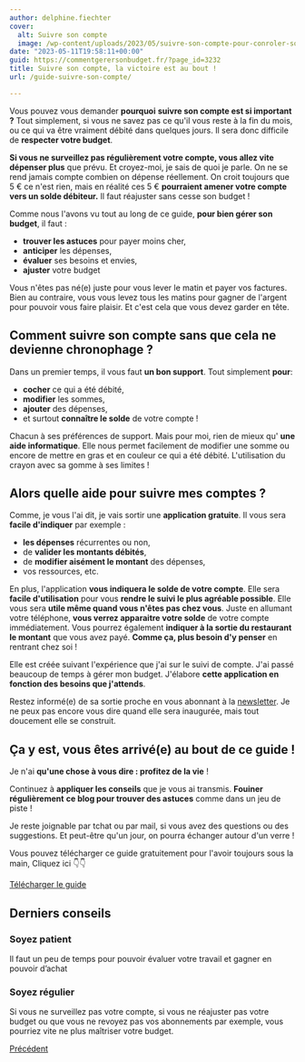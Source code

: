```yaml
---
author: delphine.fiechter
cover:
  alt: Suivre son compte
  image: /wp-content/uploads/2023/05/suivre-son-compte-pour-conroler-son-budget-1.png
date: "2023-05-11T19:58:11+00:00"
guid: https://commentgerersonbudget.fr/?page_id=3232
title: Suivre son compte, la victoire est au bout !
url: /guide-suivre-son-compte/

---
```

Vous pouvez vous demander **pourquoi** **suivre son compte est si important ?** Tout simplement, si vous ne savez pas ce qu'il vous reste à la fin du mois, ou ce qui va être vraiment débité dans quelques jours. Il sera donc difficile de **respecter votre budget**.

**Si vous ne surveillez pas régulièrement votre compte, vous allez vite dépenser plus** que prévu. Et croyez-moi, je sais de quoi je parle. On ne se rend jamais compte combien on dépense réellement. On croit toujours que 5 € ce n'est rien, mais en réalité ces 5 € **pourraient amener votre compte vers un solde débiteur.** Il faut réajuster sans cesse son budget !

Comme nous l'avons vu tout au long de ce guide, **pour bien gérer son budget**, il faut :

- **trouver les astuces** pour payer moins cher,
- **anticiper** les dépenses,
- **évaluer** ses besoins et envies,
- **ajuster** votre budget

Vous n'êtes pas né(e) juste pour vous lever le matin et payer vos factures. Bien au contraire, vous vous levez tous les matins pour gagner de l'argent pour pouvoir vous faire plaisir. Et c'est cela que vous devez garder en tête.

## Comment suivre son compte sans que cela ne devienne chronophage ?

Dans un premier temps, il vous faut **un bon support**. Tout simplement **pour**:

- **cocher** ce qui a été débité,
- **modifier** les sommes,
- **ajouter** des dépenses,
- et surtout **connaître le solde** de votre compte !

Chacun à ses préférences de support. Mais pour moi, rien de mieux qu' **une aide informatique**. Elle nous permet facilement de modifier une somme ou encore de mettre en gras et en couleur ce qui a été débité. L'utilisation du crayon avec sa gomme à ses limites !

## Alors quelle aide pour suivre mes comptes ?

Comme, je vous l'ai dit, je vais sortir une **application gratuite**. Il vous sera **facile d'indiquer** par exemple :

- **les dépenses** récurrentes ou non,
- de **valider les montants débités**,
- de **modifier aisément le montant** des dépenses,
- vos ressources, etc.

En plus, l'application **vous indiquera le solde de votre compte**. Elle sera **facile d'utilisation** pour vous **rendre le suivi le plus agréable possible**. Elle vous sera **utile même quand vous n'êtes pas chez vous**. Juste en allumant votre téléphone, **vous verrez apparaitre votre solde** de votre compte immédiatement. Vous pourrez également **indiquer à la sortie du restaurant le montant** que vous avez payé. **Comme ça, plus besoin d'y penser** en rentrant chez soi !

Elle est créée suivant l'expérience que j'ai sur le suivi de compte. J'ai passé beaucoup de temps à gérer mon budget. J'élabore **cette application en fonction des besoins que j'attends**.

Restez informé(e) de sa sortie proche en vous abonnant à la [newsletter](https://commentgerersonbudget.fr/s-abonner-a-la-newsletter/ ""). Je ne peux pas encore vous dire quand elle sera inaugurée, mais tout doucement elle se construit.

## Ça y est, vous êtes arrivé(e) au bout de ce guide !

Je n'ai **qu'une chose à vous dire : profitez de la vie** !

Continuez à **appliquer les conseils** que je vous ai transmis. **Fouiner régulièrement** **ce blog pour trouver des astuces** comme dans un jeu de piste !

Je reste joignable par tchat ou par mail, si vous avez des questions ou des suggestions. Et peut-être qu'un jour, on pourra échanger autour d'un verre !

Vous pouvez télécharger ce guide gratuitement pour l'avoir toujours sous la main, Cliquez ici 👇👇

[Télécharger le guide](https://commentgerersonbudget.fr/telecharger-gratuitement-le-guide-complet/)

## Derniers conseils

### Soyez patient

Il faut un peu de temps pour pouvoir évaluer votre travail et gagner en pouvoir d’achat

### Soyez régulier

Si vous ne surveillez pas votre compte, si vous ne réajuster pas votre budget ou que vous ne revoyez pas vos abonnements par exemple, vous pourriez vite ne plus maîtriser votre budget.

[Précédent](https://commentgerersonbudget.fr/guide-5-calculer-son-budget "calculer son budget")

